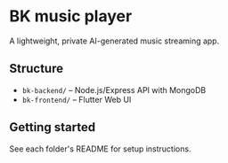 # BK music player

A lightweight, private AI-generated music streaming app.

## Structure

- `bk-backend/` – Node.js/Express API with MongoDB
- `bk-frontend/` – Flutter Web UI

## Getting started

See each folder's README for setup instructions.
